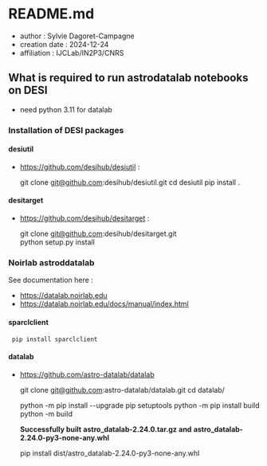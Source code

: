 # README.md

- author : Sylvie Dagoret-Campagne
- creation date : 2024-12-24
- affiliation : IJCLab/IN2P3/CNRS

## What is required to run astrodatalab notebooks on DESI

- need python 3.11 for datalab


### Installation of DESI packages


#### desiutil
- https://github.com/desihub/desiutil :

    git clone git@github.com:desihub/desiutil.git
    cd desiutil
    pip install .

#### desitarget
- https://github.com/desihub/desitarget :

     git clone git@github.com:desihub/desitarget.git  
     python setup.py install 

### Noirlab astroddatalab
 

See documentation here : 

- https://datalab.noirlab.edu
- https://datalab.noirlab.edu/docs/manual/index.html

#### sparclclient

     pip install sparclclient


#### datalab

- https://github.com/astro-datalab/datalab

     git clone git@github.com:astro-datalab/datalab.git
     cd datalab/

     python -m pip install --upgrade pip setuptools
     python -m pip install build
     python -m build

     **Successfully built** **astro_datalab-2.24.0.tar.gz** **and** **astro_datalab-2.24.0-py3-none-any.whl**

     pip install dist/astro_datalab-2.24.0-py3-none-any.whl 


